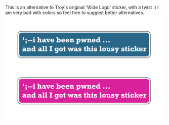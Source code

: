 This is an alternative to Troy's original 'Wide Logo' sticker, with a twist :)
I am very bad with colors so feel free to suggest better alternatives.
![xxx](https://github.com/drkskwlkr/hibp-stickers/blob/master/Wide%20Logo%20Alternative/IHBP%20and%20all%20I%20got%20was%20this%20v1.0.png)
